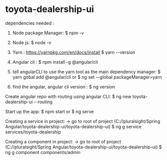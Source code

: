 # toyota-dealership-ui

dependencies needed : 
  1) Node package Manager:
    $ npm -v

  2) Node js:
    $ node -v

  3) Yarn :      https://yarnpkg.com/en/docs/install
    $ yarn --version    

  4) Angular cli :
    $ npm install -g @angular/cli  

  5) tell angularCLI to use the yarn tool as the main dependency manager:
    $ yarn gobal add @angular/cli     or
    $ ng set --global packageManager=yarn

  6) find the angular, angular cli version :
    $ ng version  


Create angular repo with routing using angular CLI:
    $ ng new toyota-dealership-ui --routing 

Start up the app: 
    $ npm start     or
    $ ng serve

Creating a service in project: 
    -> go to root of project (C://pluralsight/Spring Angular/toyota-dealership-ui/toyota-dealership-ui)
    $ ng g service services/toyota-dealership


Creating a component in project: 
    -> go to root of project (C://pluralsight/Spring Angular/toyota-dealership-ui/toyota-dealership-ui)
    $ ng g component components/admin    